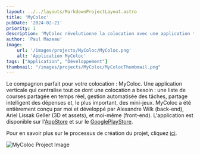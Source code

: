 ```yaml
---
layout: ../../layouts/MarkdownProjectLayout.astro
title: 'MyColoc'
pubDate: '2024-02-21'
priority: 1
description: 'MyColoc révolutionne la colocation avec une application tout-en-un qui simplifie la vie commune. Découvrez comment nous avons fusionné gestion des tâches, partage des dépenses et mini-jeux pour créer la parfaite harmonie.'
author: 'Paul Mazeau'
image:
    url: '/images/projects/MyColoc/MyColoc.png'
    alt: 'Application MyColoc'
tags: ["Application", "Développement"]
thumbnail: "/images/projects/MyColoc/MyColocThumbmail.png"
---
```

Le compagnon parfait pour votre colocation : MyColoc. Une application verticale qui centralise tout ce dont une colocation a besoin : une liste de courses partagée en temps réel, gestion automatisée des tâches, partage intelligent des dépenses et, le plus important, des mini-jeux. MyColoc a été entièrement conçu par moi et développé par Alexandre Wilk (back-end), Ariel Lissak Geller (3D et assets), et moi-même (front-end). L'application est disponible sur l'[AppStore](https://apps.apple.com/tr/app/mycoloc/id1637103231) et sur le [GooglePlayStore](https://play.google.com/store/apps/details?id=com.MyColoc.MyColocApp&hl=fr_CA&gl=Fr).

Pour en savoir plus sur le processus de création du projet, cliquez [ici](https://travaux.notion.site/MyColoc-1f13685a34d749d389d74ffe27ec9ce7).

<img src="/images/projects/MyColoc/MyColoc.png" alt="MyColoc Project Image" class="blog-content-image"/>
